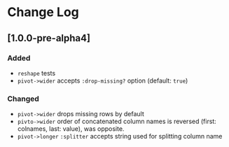 # Change Log

## [1.0.0-pre-alpha4]

### Added

* `reshape` tests
* `pivot->wider` accepts `:drop-missing?` option (default: `true`)

### Changed

* `pivot->wider` drops missing rows by default
* `pivto->wider` order of concatenated column names is reversed (first: colnames, last: value), was opposite.
* `pivot->longer` `:splitter` accepts string used for splitting column name

